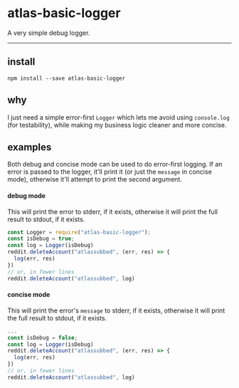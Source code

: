 # atlas-basic-logger

A very simple debug logger.

---

## install

```
npm install --save atlas-basic-logger
```

## why

I just need a simple error-first `Logger` which lets me avoid using `console.log` (for testability), while making my business logic cleaner and more concise.

## examples

Both debug and concise mode can be used to do error-first logging. If an error is passed to the logger, it'll print it (or just the `message` in concise mode), otherwise it'll attempt to print the second argument.

#### debug mode

This will print the error to stderr, if it exists, otherwise it will print the full result to stdout, if it exists.

```javascript
const Logger = require("atlas-basic-logger");
const isDebug = true;
const log = Logger(isDebug)
reddit.deleteAccount("atlassubbed", (err, res) => {
  log(err, res)
})
// or, in fewer lines
reddit.deleteAccount("atlassubbed", log)
```

#### concise mode

This will print the error's `message` to stderr, if it exists, otherwise it will print the full result to stdout, if it exists.

```javascript
...
const isDebug = false;
const log = Logger(isDebug)
reddit.deleteAccount("atlassubbed", (err, res) => {
  log(err, res)
})
// or, in fewer lines
reddit.deleteAccount("atlassubbed", log)
```